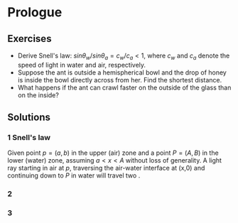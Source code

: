 # Prologue

## Exercises

 - Derive Snell's law: $sin \theta_{w} / sin \theta_{a} = c_{w}/c_{a} < 1$, where $c_{w}$ and $c_{a}$ denote the speed of light in water and air, respectively.
 - Suppose the ant is outside a hemispherical bowl and the drop of honey is inside the bowl directly across from her. Find the shortest distance.
 - What happens if the ant can crawl faster on the outside of the glass than on the inside? 

## Solutions

### 1 Snell's law
Given point $p=(a,b)$ in the upper (air) zone and a point $P=(A,B)$ in the lower (water) zone, assuming $a < x < A$ without loss of generality.
A light ray starting in air at $p$, traversing the air-water interface at (x,0) and continuing down to $P$ in water will travel two . 



### 2

### 3



<!--stackedit_data:
eyJoaXN0b3J5IjpbMTg3MjI2OTAxMl19
-->